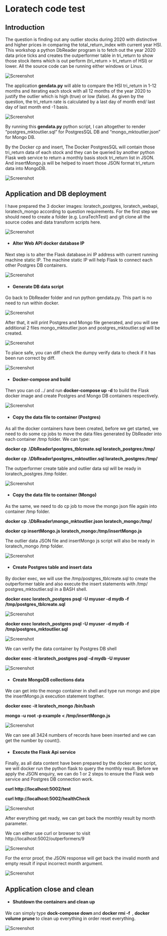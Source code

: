 # Loratech code test

<ins><h2>Introduction</h2></ins>

The question is finding out any outlier stocks during 2020 with distinctive and higher prices in comparing the total_return_index with current year HSI. This workshop a python DbReader program is to fetch out the year 2020 data price ticks and creates the outperformer table in tri_return to show those stock items which is out perform (tri_return > tri_return of HSI) or lower. All the source code can be running either windows or Linux.

![Screenshot](screenCap/LoraDBInfo.JPG)

The application <b>gendata.py</b> will able to compare the HSI tri_return in 1-12 months and iterating each stock with all 12 months of the year 2020 to justify the outlier which is high (true) or low (false). As given by the question, the tri_return rate is calculated by a last day of month end/ last day of last month end -1 basis.

![Screenshot](screenCap/gendata.JPG)

By running this <b>gendata.py</b> python script, I can altogether to render “postgres_mktoutlier.sql” for PostgresSQL DB and “mongo_mktoutlier.json” for Mongo DB.

By the Docker cp and insert, The Docker PostgresSQL will contain those tri_return data of each stock and they can be queried by another python Flask web service to return a monthly basis stock tri_return list in JSON. And insertMongo.js will be helped to insert those JSON format tri_return data into MongoDB.

![Screenshot](screenCap/insertMongo.JPG)

<ins><h2>Application and DB deployment</h2></ins>

I have prepared the 3 docker images: loratech_postgres, loratech_webapi, loratech_mongo according to question requirements. For the first step we should need to create a folder (e.g. LoraTechTest) and git clone all the source codes and data transform scripts here. 

![Screenshot](screenCap/Containerls.jpeg)

- <h4>Alter Web API docker database IP</h4>

Next step is to alter the Flask database.ini IP address with current running machine static IP. The machine static IP will help Flask to connect each other Postgres DB containers.

![Screenshot](screenCap/flask_dbIP.JPG)

- <h4>Generate DB data script </h4>

Go back to DbReader folder and run python gendata.py. This part is no need to run within docker.

![Screenshot](screenCap/python_rungendata.JPG)

After that, it will print Postgres and Mongo file generated, and you will see additional 2 files mongo_mktoutlier.json and postgres_mktoutlier.sql will be created. 

![Screenshot](screenCap/sqlfileresult.JPG)

To place safe, you can diff check the dumpy verify data to check if it has been run correct by diff.

![Screenshot](screenCap/diffdata.JPG)

- <h4>Docker-compose and build </h4>

Then you can cd ../ and run <b>docker-compose up -d</B> to build the Flask docker image and create Postgres and Mongo DB containers respectively. 

![Screenshot](screenCap/fullContainerBuild.JPG)

- <h4>Copy the data file to container (Postgres) </h4>

As all the docker containers have been created, before we get started, we need to do some cp jobs to move the data files generated by DbReader into each container /tmp folder. We can type:

<b> docker cp .\DbReader\postgres_tblcreate.sql loratech_postgres:/tmp/    </b><p>
<b> docker cp .\DbReader\postgres_mktoutlier.sql loratech_postgres:/tmp/   </b>

The outperformer create table and outlier data sql will be ready in loratech_postgres /tmp folder.

![Screenshot](screenCap/docker_cpPostgres.JPG)


- <h4>Copy the data file to container (Mongo) </h4>

As the same, we need to do cp job to move the mongo json file again into container /tmp folder.

<b> docker cp .\DbReader\mongo_mktoutlier.json loratech_mongo:/tmp/  </b> <p>
<b> docker cp insertMongo.js loratech_mongo:/tmp/insertMongo.js      </b>

The outlier data JSON file and insertMongo js script will also be ready in loratech_mongo /tmp folder. 

![Screenshot](screenCap/docker_cpMongo.JPG)


- <h4> Create Postgres table and insert data </h4>

By docker exec, we will use the /tmp/postgres_tblcreate.sql to create the outperformer table and also execute the insert statements with /tmp/ postgres_mktoutlier.sql in a BASH shell.

<b> docker exec loratech_postgres psql -U myuser -d mydb -f /tmp/postgres_tblcreate.sql </b><p>
  
![Screenshot](screenCap/postgres_createtbl.JPG)
  
<b> docker exec loratech_postgres psql -U myuser -d mydb -f /tmp/postgres_mktoutlier.sql </b><p>
  
![Screenshot](screenCap/postgres_insertdata.JPG)
  
We can verify the data container by Postgres DB shell 

<b> docker exec -it loratech_postgres psql -d mydb -U myuser </b> <p>
  
![Screenshot](screenCap/postgres_Shell.JPG)
  
- <h4> Create MongoDB collections data </h4>

We can get into the mongo container in shell and type run mongo and pipe the insertMongo.js execution statement togther. 

<b> docker exec -it loratech_mongo /bin/bash </b> <p>

  <b> mongo -u root -p example < /tmp/insertMongo.js </b> <p>
    
![Screenshot](screenCap/Mongo_insert.JPG)

We can see all 3424 numbers of records have been inserted and we can get the number by count().
    
- <h4> Execute the Flask Api service </h4>

Finally, as all data content have been prepared by the docker exec script, we will docker run the python flask to query the monthly result.  Before we apply the JSON enquiry, we can do 1 or 2 steps to ensure the Flask web service and Postgres DB connection work.

<b> curl http://localhost:5002/test </b><p>
<b> curl http://localhost:5002/healthCheck </b>

![Screenshot](screenCap/healthCheck.JPG)
  
After everything get ready, we can get back the monthly result by month parameter.

We can either use curl or browser to visit http://localhost:5002/outperformers/9

![Screenshot](screenCap/outperform_enquiry.JPG)

For the error proof, the JSON response will get back the invalid month and empty result if input incorrect month argument.

![Screenshot](screenCap/error_month.JPG)

<ins><h2>Application close and clean</h2></ins>
    
- <h4> Shutdown the containers and clean up </h4>

We can simply type <b> dock-compose down </b> and <b> docker rmi -f <image ID> </b>, <b> docker volume prune </b> to clean up everything in order reset everything.

![Screenshot](screenCap/cleanup.JPG)

